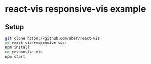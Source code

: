react-vis responsive-vis example
=================

## Setup
```bash
git clone https://github.com/uber/react-vis
cd react-vis/responsive-vis/
npm install
cd responsive-vis
npm start
```
